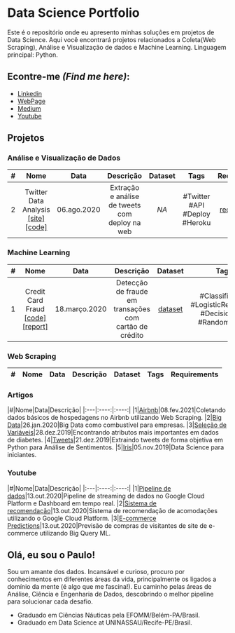 
# Data Science Portfolio

Este é o repositório onde eu apresento minhas soluções em projetos de Data Science. Aqui você encontrará projetos relacionados a Coleta(Web Scraping), Análise e Visualização de dados e Machine Learning. Linguagem principal: Python.

## Econtre-me *(Find me here)*:

* [Linkedin](https://linkedin.com/in/dspauloplima)
* [WebPage](https://dspauloplima.github.io)
* [Medium](https://dspauloplima.medium.com)
* [Youtube](https://www.youtube.com/channel/UCYWAGd2hiipE0pg8h9tieIw)

## Projetos

### Análise e Visualização de Dados

|#|Nome|Data|Descrição|Dataset|Tags|Requirements|
|:----:|:----:|:----:|:----:|:----:|:---:|:---:|
|2|Twitter Data Analysis [[site]](https://tweet-analysis-py.herokuapp.com/) [[code]](https://github.com/dspauloplima/twitter-py/blob/master/documentation.ipynb)|06.ago.2020|Extração e análise de tweets com deploy na web|*NA*|#Twitter #API #Deploy #Heroku|[requirements](https://github.com/dspauloplima/twitter-py/blob/master/requirements.txt)|

### Machine Learning

|#|Nome|Data|Descrição|Dataset|Tags|Requirements|
|:----:|:----:|:----:|:----:|:----:|:---:|:---:|
|1|Credit Card Fraud [[code]](/credit_fraud_detection/credit_fraud.ipynb) [[report]](/credit_fraud_detection/report_credit_card.pdf)|18.março.2020|Detecção de fraude em transações com cartão de crédito|[dataset](/credit_fraud_detection/data/creditcard.csv)|#Classification #LogisticRegression #DecisionTree #RandomForest|[requirements](/credit_fraud_detection/requirements.txt)


### Web Scraping

|#|Nome|Data|Descrição|Dataset|Tags|Requirements|
|:----:|:----:|:----:|:----:|:----:|:---:|:---:|

### Artigos

|#|Nome|Data|Descrição|
|:---|:----:|:----:|
|1|[Airbnb](https://dspauloplima.medium.com/web-scraping-catando-o-b%C3%A1sico-em-hospedagens-no-airbnb-pernambuco-a5f036ef3879)|08.fev.2021|Coletando dados básicos de hospedagens no Airbnb utilizando Web Scraping.
|2|[Big Data](https://dspauloplima.medium.com/big-data-como-combust%C3%ADvel-para-empresas-c156047a1dae)|26.jan.2020|Big Data como combustível para empresas.
|3|[Seleção de Variáveis](https://dspauloplima.medium.com/encontrando-atributos-mais-importantes-em-dados-de-diabetes-b39d644c275c)|28.dez.2019|Encontrando atributos mais importantes em dados de diabetes.
|4|[Tweets](https://dspauloplima.medium.com/extraindo-tweets-de-forma-objetiva-em-python-para-an%C3%A1lise-de-sentimentos-74e1910ff4c3)|21.dez.2019|Extraindo tweets de forma objetiva em Python para Análise de Sentimentos.
|5|[Iris](https://dspauloplima.medium.com/data-science-para-iniciantes-iris-ec17b205f0d6)|05.nov.2019|Data Science para iniciantes.

### Youtube

|#|Nome|Data|Descrição|
|:---|:----:|:----:|
|1|[Pipeline de dados](https://youtu.be/zaAaactdd2Y)|13.out.2020|Pipeline de streaming de dados no Google Cloud Platform e Dashboard em tempo real.
|2|[Sistema de recomendação](https://youtu.be/du5vuJZUzTA)|13.out.2020|Sistema de recomendação de acomodações utilizando o Google Cloud Platform.
|3|[E-commerce Predictions](https://youtu.be/x1MIinOOl5s)|13.out.2020|Previsão de compras de visitantes de site de e-commerce utilizando Big Query ML.

## Olá, eu sou o Paulo!

Sou um amante dos dados. Incansável e curioso, procuro por conhecimentos em diferentes áreas da vida, principalmente os ligados a domínio da mente (é algo que me fascina!). Eu caminho pelas áreas de Análise, Ciência e Engenharia de Dados, descobrindo o melhor pipeline para solucionar cada desafio.

* Graduado em Ciências Náuticas pela EFOMM/Belém-PA/Brasil.
* Graduado em Data Science at UNINASSAU/Recife-PE/Brasil.